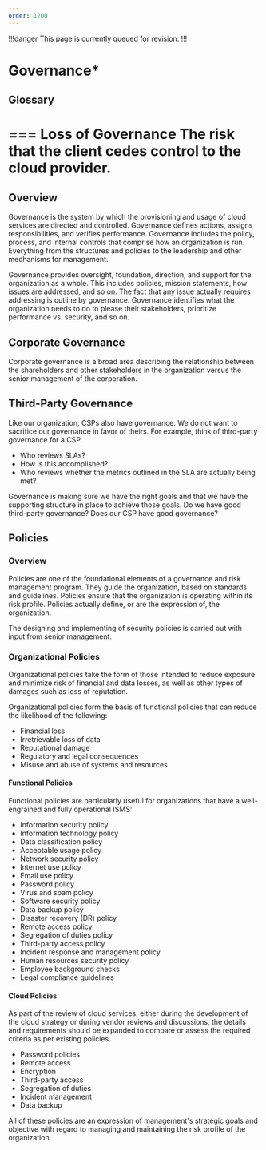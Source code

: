 ```yaml
---
order: 1200
---
```


!!!danger
This page is currently queued for revision.
!!!

# Governance*

## Glossary

=== Loss of Governance
The risk that the client cedes control to the cloud provider.
===

## Overview

Governance is the system by which the provisioning and usage of cloud services are directed and controlled. Governance defines actions, assigns responsibilities, and verifies performance. Governance includes the policy, process, and internal controls that comprise how an organization is run. Everything from the structures and policies to the leadership and other mechanisms for management.

Governance provides oversight, foundation, direction, and support for the organization as a whole. This includes policies, mission statements, how issues are addressed, and so on. The fact that any issue actually requires addressing is outline by governance. Governance identifies what the organization needs to do to please their stakeholders, prioritize performance vs. security, and so on.

## Corporate Governance

Corporate governance is a broad area describing the relationship between the shareholders and other stakeholders in the organization versus the senior management of the corporation.

## Third-Party Governance

Like our organization, CSPs also have governance. We do not want to sacrifice our governance in favor of theirs. For example, think of third-party governance for a CSP.

- Who reviews SLAs?
- How is this accomplished?
- Who reviews whether the metrics outlined in the SLA are actually being met?

Governance is making sure we have the right goals and that we have the supporting structure in place to achieve those goals. Do we have good third-party governance? Does our CSP have good governance?

## Policies

### Overview

Policies are one of the foundational elements of a governance and risk management program. They guide the organization, based on standards and guidelines. Policies ensure that the organization is operating within its risk profile. Policies actually define, or are the expression of, the organization.

The designing and implementing of security policies is carried out with input from senior management.

### Organizational Policies

Organizational policies take the form of those intended to reduce exposure and minimize risk of financial and data losses, as well as other types of damages such as loss of reputation.

Organizational policies form the basis of functional policies that can reduce the likelihood of the following:

- Financial loss
- Irretrievable loss of data
- Reputational damage
- Regulatory and legal consequences
- Misuse and abuse of systems and resources

#### Functional Policies

Functional policies are particularly useful for organizations that have a well-engrained and fully operational ISMS:

- Information security policy
- Information technology policy
- Data classification policy
- Acceptable usage policy
- Network security policy
- Internet use policy
- Email use policy
- Password policy
- Virus and spam policy
- Software security policy
- Data backup policy
- Disaster recovery (DR) policy
- Remote access policy
- Segregation of duties policy
- Third-party access policy
- Incident response and management policy
- Human resources security policy
- Employee background checks
- Legal compliance guidelines

#### Cloud Policies

As part of the review of cloud services, either during the development of the cloud strategy or during vendor reviews and discussions, the details and requirements should be expanded to compare or assess the required criteria as per existing policies.

- Password policies
- Remote access
- Encryption
- Third-party access
- Segregation of duties
- Incident management
- Data backup

All of these policies are an expression of management's strategic goals and objective with regard to managing and maintaining the risk profile of the organization.
